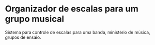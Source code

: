 # Organizador de escalas para um grupo musical

Sistema para controle de escalas para uma banda, ministério de música, grupos de ensaio.